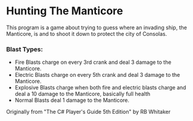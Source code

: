 # Hunting The Manticore
This program is a game about trying to guess where an invading ship, the Manticore, is and to shoot it down to protect the city of Consolas.

### Blast Types:
- Fire Blasts charge on every 3rd crank and deal 3 damage to the Manticore.
- Electric Blasts charge on every 5th crank and deal 3 damage to the Manticore.
- Explosive Blasts charge when both fire and electric blasts charge and deal a 10 damage to the Manticore, basically full health
- Normal Blasts deal 1 damage to the Manticore.

Originally from "The C# Player's Guide 5th Edition" by RB Whitaker
